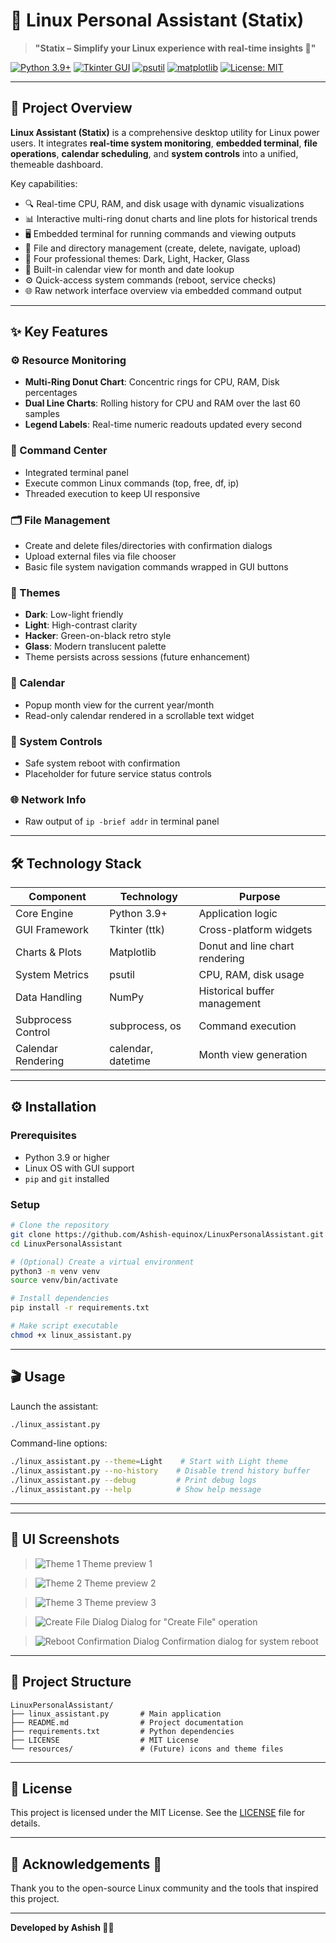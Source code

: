 # 🤖 Linux Personal Assistant (Statix)

> **"Statix – Simplify your Linux experience with real-time insights 🚀"**

[![Python 3.9+](https://img.shields.io/badge/python-3.9%2B-blue.svg)](https://www.python.org/)
[![Tkinter GUI](https://img.shields.io/badge/GUI-Tkinter-yellowgreen.svg)](https://wiki.python.org/moin/TkInter)
[![psutil](https://img.shields.io/badge/psutil-5.9.0-green.svg)](https://pypi.org/project/psutil/)
[![matplotlib](https://img.shields.io/badge/matplotlib-3.5.1-red.svg)](https://matplotlib.org/)
[![License: MIT](https://img.shields.io/badge/license-MIT-orange.svg)](LICENSE)

---

## 🚀 Project Overview

**Linux Assistant (Statix)** is a comprehensive desktop utility for Linux power users. It integrates **real-time system monitoring**, **embedded terminal**, **file operations**, **calendar scheduling**, and **system controls** into a unified, themeable dashboard.

Key capabilities:

* 🔍 Real-time CPU, RAM, and disk usage with dynamic visualizations
* 📊 Interactive multi-ring donut charts and line plots for historical trends
* 🖥️ Embedded terminal for running commands and viewing outputs
* 📁 File and directory management (create, delete, navigate, upload)
* 🎨 Four professional themes: Dark, Light, Hacker, Glass
* 📅 Built-in calendar view for month and date lookup
* ⚙️ Quick-access system commands (reboot, service checks)
* 🌐 Raw network interface overview via embedded command output

---

## ✨ Key Features

### ⚙️ Resource Monitoring

* **Multi-Ring Donut Chart**: Concentric rings for CPU, RAM, Disk percentages
* **Dual Line Charts**: Rolling history for CPU and RAM over the last 60 samples
* **Legend Labels**: Real-time numeric readouts updated every second

### 🧾 Command Center

* Integrated terminal panel
* Execute common Linux commands (top, free, df, ip)
* Threaded execution to keep UI responsive

### 🗂 File Management

* Create and delete files/directories with confirmation dialogs
* Upload external files via file chooser
* Basic file system navigation commands wrapped in GUI buttons

### 🎨 Themes

* **Dark**: Low-light friendly
* **Light**: High-contrast clarity
* **Hacker**: Green-on-black retro style
* **Glass**: Modern translucent palette
* Theme persists across sessions (future enhancement)

### 📅 Calendar

* Popup month view for the current year/month
* Read-only calendar rendered in a scrollable text widget

### 🔄 System Controls

* Safe system reboot with confirmation
* Placeholder for future service status controls

### 🌐 Network Info

* Raw output of `ip -brief addr` in terminal panel

---

## 🛠️ Technology Stack

| Component          | Technology         | Purpose                        |
| ------------------ | ------------------ | ------------------------------ |
| Core Engine        | Python 3.9+        | Application logic              |
| GUI Framework      | Tkinter (ttk)      | Cross-platform widgets         |
| Charts & Plots     | Matplotlib         | Donut and line chart rendering |
| System Metrics     | psutil             | CPU, RAM, disk usage           |
| Data Handling      | NumPy              | Historical buffer management   |
| Subprocess Control | subprocess, os     | Command execution              |
| Calendar Rendering | calendar, datetime | Month view generation          |

---

## ⚙️ Installation

### Prerequisites

* Python 3.9 or higher
* Linux OS with GUI support
* `pip` and `git` installed

### Setup

```bash
# Clone the repository
git clone https://github.com/Ashish-equinox/LinuxPersonalAssistant.git
cd LinuxPersonalAssistant

# (Optional) Create a virtual environment
python3 -m venv venv
source venv/bin/activate

# Install dependencies
pip install -r requirements.txt

# Make script executable
chmod +x linux_assistant.py
```

---

## 🎬 Usage

Launch the assistant:

```bash
./linux_assistant.py
```

Command-line options:

```bash
./linux_assistant.py --theme=Light    # Start with Light theme
./linux_assistant.py --no-history    # Disable trend history buffer
./linux_assistant.py --debug         # Print debug logs
./linux_assistant.py --help          # Show help message
```

---

---

## 📸 UI Screenshots

> ![Theme 1](screenshots/theme1.png)
> Theme preview 1

> ![Theme 2](screenshots/theme2.png)
> Theme preview 2

> ![Theme 3](screenshots/theme3.png)
> Theme preview 3

> ![Create File Dialog](screenshots/dialog_create_file.png)
> Dialog for "Create File" operation

> ![Reboot Confirmation Dialog](screenshots/dialog_reboot.png)
> Confirmation dialog for system reboot

---

## 📂 Project Structure

```
LinuxPersonalAssistant/
├── linux_assistant.py       # Main application
├── README.md                # Project documentation
├── requirements.txt         # Python dependencies
├── LICENSE                  # MIT License
└── resources/               # (Future) icons and theme files
```

---

## 📃 License

This project is licensed under the MIT License. See the [LICENSE](LICENSE) file for details.

---

## 🙏 Acknowledgements 🎉

Thank you to the open-source Linux community and the tools that inspired this project.

---

**Developed by Ashish 🚀✨**
